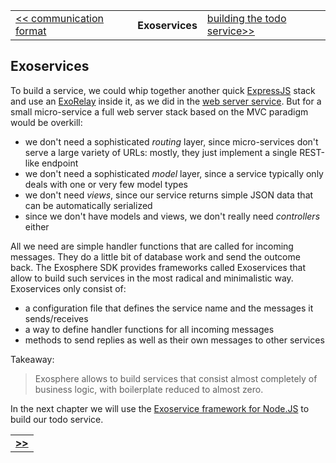 <table>
  <tr>
    <td><a href="06_communication_format.md">&lt;&lt; communication format</a></td>
    <th>Exoservices</th>
    <td><a href="08_todo_service.md">building the todo service&gt;&gt;</a></td>
  </tr>
</table>


## Exoservices

To build a service,
we could whip together another quick [ExpressJS](https://expressjs.com) stack
and use an [ExoRelay](https://github.com/Originate/exorelay-js) inside it,
as we did in the [web server service](02_web_server.md).
But for a small micro-service a full web server stack
based on the MVC paradigm would be overkill:
* we don't need a sophisticated _routing_ layer,
  since micro-services don't serve a large variety of URLs:
  mostly, they just implement a single REST-like endpoint
* we don't need a sophisticated _model_ layer,
  since a service typically only deals with one or very few model types
* we don't need _views_, since our service returns simple JSON data
  that can be automatically serialized
* since we don't have models and views,
  we don't really need _controllers_ either

All we need are simple handler functions
that are called for incoming messages.
They do a little bit of database work and send the outcome back.
The Exosphere SDK provides frameworks called Exoservices
that allow to build such services in the most radical and minimalistic way.
Exoservices only consist of:
* a configuration file that defines the service name and the messages it sends/receives
* a way to define handler functions for all incoming messages
* methods to send replies as well as their own messages to other services

Takeaway:
> Exosphere allows to build services that consist almost completely of business logic,
> with boilerplate reduced to almost zero.

In the next chapter we will use the
[Exoservice framework for Node.JS](https://github.com/originate/exoservice-js)
to build our todo service.


<table>
  <tr>
    <td><a href="08_todo_service.md"><b>&gt;&gt;</b></a></td>
  </tr>
</table>
